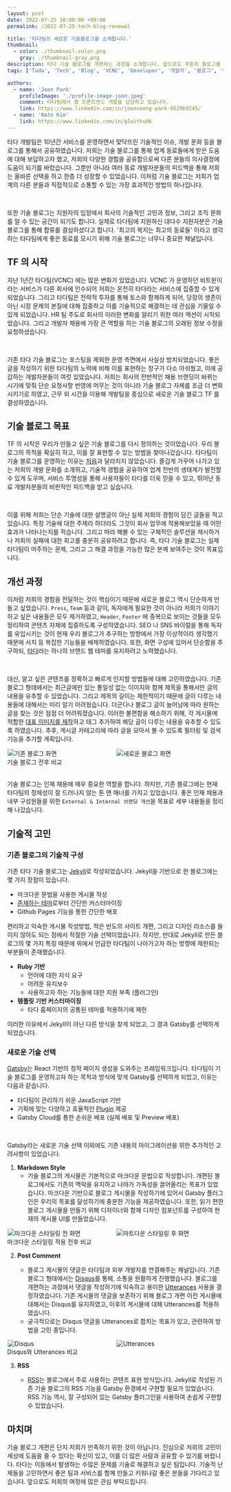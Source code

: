 ```yaml
---
layout: post
date: 2022-07-25 10:00:00 +09:00
permalink: /2022-07-25-tech-blog-renewal

title: '타다팀의 새로운 기술블로그를 소개합니다.'
thumbnail:
  - color: ./thumbnail-color.png
    gray: ./thumbnail-gray.png
description: 타다 기술 블로그를 개편하는 과정을 소개합니다. 앞으로도 꾸준히 블로그를 통해 타다가 마주하는 문제를 공유할 예정입니다. 올라올 글들과 타다에 많은 관심을 가져주시기 바랍니다.
tags: ['Tada', 'Tech', 'Blog', 'VCNC', 'Developer', '개발자', '블로그', '타다']

authors:
  - name: 'Joon Park'
    profileImage: './profile-image-joon.jpeg'
    comment: 타다팀에서 웹 프론트엔드 개발을 담당하고 있습니다.
    link: https://www.linkedin.com/in/joonseong-park-0529b9245/
  - name: 'Nate Kim'
    link: https://www.linkedin.com/in/glwithu06
---
```


타다 개발팀은 10년간 서비스를 운영하면서 맞닥뜨린 기술적인 이슈, 개발 문화 등을 블로그를 통해서 공유하였습니다. 저희는 기술 블로그를 통해 업계 동료들에게 받은 도움에 대해 보답하고자 했고, 저희의 다양한 경험을 공유함으로써 다른 분들의 의사결정에 도움이 되기를 바랐습니다. 그뿐만 아니라 여러 동료 개발자분들의 피드백을 통해 저희는 올바른 선택을 하고 한층 더 성장할 수 있었습니다. 이처럼 기술 블로그는 저희가 업계의 다른 분들과 직접적으로 소통할 수 있는 가장 효과적인 방법의 하나입니다.

<br/>

또한 기술 블로그는 지원자의 입장에서 회사의 기술적인 고민과 정보, 그리고 조직 문화를 알 수 있는 공간이 되기도 합니다. 실제로 타다팀에 지원하신 대다수 지원자분은 기술 블로그를 통해 합류를 결심하셨다고 합니다. '최고의 복지는 최고의 동료들' 이라고 생각하는 타다팀에게 좋은 동료를 모시기 위해 기술 블로그는 너무나 중요한 채널입니다.

## TF 의 시작

지난 1년간 타다팀(VCNC) 에는 많은 변화가 있었습니다. VCNC 가 운영하던 비트윈이라는 서비스가 다른 회사에 인수되어 저희는 온전히 타다라는 서비스에 집중할 수 있게 되었습니다. 그리고 타다팀은 전략적 투자를 통해 토스와 함께하게 되어, 당장의 생존이 아닌 시장 문제의 본질에 대해 집중하고 이를 기술적으로 해결하는 데 관심을 기울일 수 있게 되었습니다. HR 팀 주도로 회사의 이러한 변화를 알리기 위한 여러 액션이 시작되었습니다. 그리고 개발자 채용에 가장 큰 역할을 하는 기술 블로그의 오래된 정보 수정을 요청하셨습니다.

<br/>

기존 타다 기술 블로그는 포스팅을 제외한 운영 측면에서 사실상 방치되었습니다. 좋은 글을 작성하기 위한 타다팀의 노력에 비해 이를 표현하는 창구가 다소 아쉬웠고, 이에 공감하는 개발자분들이 여럿 있었습니다. 저희는 회사의 전반적인 채용 브랜딩이 바뀌는 시기에 맞춰 단순 요청사항 반영에 머무는 것이 아니라 기술 블로그 자체를 조금 더 변화시키기로 하였고, 근무 외 시간을 이용해 개발팀을 중심으로 새로운 기술 블로그 TF 를 결성하였습니다.

## 기술 블로그 목표

TF 의 시작은 우리가 만들고 싶은 기술 블로그를 다시 정의하는 것이었습니다. 우리 블로그의 목적을 확실히 하고, 이를 잘 표현할 수 있는 방법을 찾아나갔습니다. 타다팀이 기술 블로그를 운영하는 이유는 [처음]과 달라지지 않았습니다. 즐겁게 가꾸어 나가고 있는 저희의 개발 문화를 소개하고, 기술적 경험을 공유하여 업계 전반의 생태계가 발전할 수 있게 도우며, 서비스 투명성을 통해 사용자들이 타다를 더욱 믿을 수 있고, 뛰어난 동료 개발자분들의 비판적인 피드백을 받고 싶습니다.

<br/>

이를 위해 저희는 단순 기술에 대한 설명글이 아닌 실제 저희의 경험이 담긴 글들을 적고 있습니다. 특정 기술에 대한 주제라 하더라도 그것이 회사 업무에 적용해보았을 때 어떤 효과가 나타나는지를 적습니다. 그리고 따라 해볼 수 있는 구체적인 솔루션을 제시하거나 저희의 실패에 대한 회고를 충분히 공유하려고 합니다. 즉, 타다 기술 블로그는 실제 타다팀이 마주하는 문제, 그리고 그 해결 과정을 가능한 많은 분께 보여주는 것이 목표입니다.

## 개선 과정

이처럼 저희의 경험을 전달하는 것이 핵심이기 때문에 새로운 블로그 역시 단순하게 만들고 싶었습니다. `Press`, `Team` 등과 같이, 독자에게 필요한 것이 아니라 저희가 이야기하고 싶은 내용들은 모두 제거하였고, `Header`, `Footer` 에 중복으로 보이는 것들을 모두 정리하여 콘텐츠 자체에 집중하도록 구성하였습니다. SEO 나 SNS 바이럴을 통해 독자를 유입시키는 것이 현재 우리 블로그가 추구하는 방향에서 가장 이상적이라 생각했기 때문에 서치 등 복잡한 기능들을 배제하였습니다. 또한, 화면 구성에 있어서 단순함을 추구하되, [타다]라는 하나의 브랜드 웹 테마를 유지하려고 노력했습니다.

<br/>

대신, 알고 싶은 콘텐츠를 정확하고 빠르게 인지할 방법들에 대해 고민하였습니다. 기존 블로그 형태에서는 최근글에만 있는 통일성 없는 이미지와 함께 제목을 통해서만 글의 내용을 유추할 수 있었습니다. 그리고 제목의 길이는 제한적이기 때문에 글이 다루는 내용들에 대해서는 미리 알기 어려웠습니다. 더군다나 블로그 글이 늘어남에 따라 원하는 글을 찾는 것은 점점 더 어려워졌습니다. 이러한 불편함을 해소하기 위해, 각 게시물에 적합한 [대표 이미지를 제작]하고 태그 추가하여 해당 글이 다루는 내용을 유추할 수 있도록 하였습니다. 추후, 게시글 카테고리에 따라 글을 모아서 볼 수 있도록 필터링 및 검색 기능을 추가할 계획입니다.

<div style="margin-top: 10px; display: flex; justify-content: center; width: 100%">
  <div style="max-width: 249px; width: 50%;">
    <img src="./blog-before.png" alt="기존 블로그 화면" />
  </div>
  <div style="margin-left: 4px; max-width: 249px; width: 50%;">
    <img src="./blog-after.png" alt="새로운 블로그 화면" />
  </div>
</div>
<figcaption>기술 블로그 전후 비교</figcaption>

<br/>

기술 블로그는 인재 채용에 매우 중요한 역할을 합니다. 하지만, 기존 블로그에는 현재 타다팀의 정체성이 잘 드러나지 않는 톤 앤 매너를 가지고 있었습니다. 좋은 인재 채용과 내부 구성원들을 위한 `External & Internal 브랜딩 개선`을 목표로 세부 내용들을 정리해 나갔습니다.

## 기술적 고민

### 기존 블로그의 기술적 구성

기존 타다 기술 블로그는 [Jekyll]로 작성되었습니다. Jekyll을 기반으로 한 블로그에는 몇 가지 장점이 있습니다.

- 마크다운 문법을 사용한 게시물 작성
- [존재하는 테마]로부터 간단한 커스터마이징
- Github Pages 기능을 통한 간단한 배포

편리하고 익숙한 게시물 작성방법, 적은 빈도의 사이트 개편, 그리고 디자인 리소스를 들이지 않아도 되는 점에서 적절한 기술 선택이었습니다. 하지만, 반대로 Jekyll로 만든 블로그의 몇 가지 특징 때문에 위에서 언급한 타다팀이 나아가고자 하는 방향에 제한되는 부분들이 존재했습니다.

- **Ruby 기반**
  - 언어에 대한 지식 요구
  - 어려운 유지보수
  - 사용하고자 하는 기능들에 대한 지원 부족 (플러그인)
- **템플릿 기반 커스터마이징**
  - 타다 홈페이지의 공통된 테마를 적용하기에 제한

이러한 이유에서 Jekyll이 아닌 다른 방식을 찾게 되었고, 그 결과 Gatsby를 선택하게 되었습니다.

### 새로운 기술 선택

[Gatsby]는 React 기반의 정적 페이지 생성을 도와주는 프레임워크입니다. 타다팀이 기술 블로그를 운영하고자 하는 목적과 방식에 맞게 Gatsby를 선택하게 되었고, 이유는 다음과 같습니다.

- 타다팀이 관리하기 쉬운 JavaScript 기반
- 기획에 맞는 다양하고 효율적인 [Plugin] 제공
- Gatsby Cloud를 통한 손쉬운 배포 (실제 배포 및 Preview 배포)

<br/>

Gatsby라는 새로운 기술 선택 이외에도 기존 내용의 마이그레이션을 위한 추가적인 고려사항이 있었습니다.

1. **Markdown Style**
   - 기술 블로그의 게시물은 기본적으로 마크다운 문법으로 작성합니다. 개편된 블로그에서도 기존의 맥락을 유지하고 나아가 가독성을 끌어올리는 목표가 있었습니다. 마크다운 기반으로 블로그 게시물을 작성하기에 있어서 Gatsby 플러그인은 우리의 목표를 달성하기에 충분한 기능을 제공하였습니다. 또한, 읽기 편한 블로그 게시물을 만들기 위해 디자이너와 함께 디자인 컴포넌트를 구성하여 현재의 게시물 UI를 만들었습니다.

<div style="margin-top: 10px; display: flex; justify-content: center; width: 100%">
  <div style="max-width: 249px; width: 50%;">
    <img src="./markdown-before.png" alt="마크다운 스타일링 전 화면" />
  </div>
  <div style="margin-left: 4px; max-width: 249px; width: 50%;">
    <img src="./markdown-after.png" alt="마트다운 스타일링 후 화면" />
  </div>
</div>
<figcaption>마크다운 스타일링 적용 전후 비교</figcaption>

2. **Post Comment**

   - 블로그 게시물의 댓글은 타다팀과 외부 개발자를 연결해주는 채널입니다. 기존 블로그 형태에서는 [Disqus]를 통해, 소통을 원활하게 진행했습니다. 블로그를 개편하는 과정에서 댓글을 작성하기에 익숙하고 용이한 [Utterances] 사용을 결정하였습니다. 기존 게시물의 댓글을 보존하기 위해 블로그 개편 이전 게시물에 대해서는 Disqus를 유지하였고, 이후의 게시물에 대해 Utterances를 적용하였습니다.
   - 궁극적으로는 Disqus 댓글을 Utterances로 합치는 목표가 있고, 관련하여 방법을 고민 중입니다.

<div style="margin-top: 10px; display: flex; justify-content: center; width: 100%">
  <div style="max-width: 249px; width: 50%;">
    <img src="./disqus.png" alt="Disqus" />
  </div>
  <div style="margin-left: 4px; max-width: 249px; width: 50%;">
    <img src="./utterances.png" alt="Utterances" />
  </div>
</div>
<figcaption>Disqus와 Utterances 비교</figcaption>

3. **RSS**

   - [RSS]는 블로그에서 주로 사용하는 콘텐츠 표현 방식입니다. Jekyll로 작성된 기존 기술 블로그의 RSS 기능을 Gatsby 환경에서 구현할 필요가 있었습니다. RSS 기능 역시, 잘 구성되어 있는 Gatsby 플러그인을 사용하여 손쉽게 구현할 수 있었습니다.

## 마치며

기술 블로그 개편은 단지 저희가 만족하기 위한 것이 아닙니다. 진심으로 저희의 고민이 세상에 도움을 줄 수 있다는 확신이 있고, 이를 더 많은 사람과 공유할 수 있기를 바랍니다. 타다는 이동에서 발생하는 수많은 문제를 기술로 해결하고 싶은 팀입니다. 기술적 난제들을 고민하면서 좋은 팀과 서비스를 함께 만들고 키워나갈 좋은 분들을 기다리고 있습니다. 앞으로도 저희의 여정에 많은 관심 부탁드립니다.

[처음]: /2013-04-15-hello-world
[타다]: https://tadatada.com/
[대표 이미지를 제작]: https://www.instagram.com/designedbytada/
[존재하는 테마]: http://jekyllthemes.org/
[jekyll]: https://jekyllrb.com/
[gatsby]: https://www.gatsbyjs.com/
[plugin]: https://www.gatsbyjs.com/plugins
[disqus]: https://disqus.com/
[utterances]: https://utteranc.es/
[rss]: https://ko.wikipedia.org/wiki/RSS
